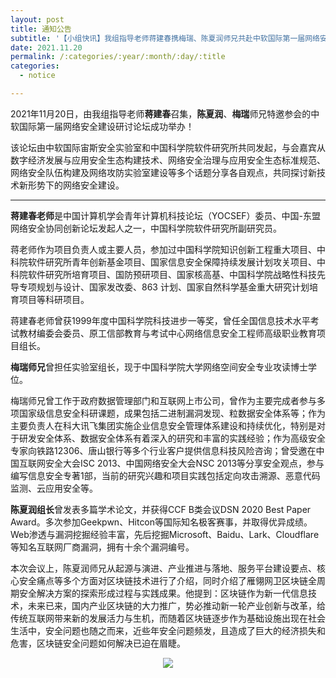 ```yaml
---
layout: post
title: 通知公告
subtitle: '【小组快讯】我组指导老师蒋建春携梅瑞、陈夏润师兄共赴中软国际第一届网络安全建设研讨论坛之约'
date: 2021.11.20
permalink: /:categories/:year/:month/:day/:title
categories:
  - notice

---
```


2021年11月20日，由我组指导老师**蒋建春**召集，**陈夏润**、**梅瑞**师兄特邀参会的中软国际第一届网络安全建设研讨论坛成功举办！

该论坛由中软国际宙斯安全实验室和中国科学院软件研究所共同发起，与会嘉宾从数字经济发展与应用安全生态构建技术、网络安全治理与应用安全生态标准规范、网络安全队伍构建及网络攻防实验室建设等多个话题分享各自观点，共同探讨新技术新形势下的网络安全建设。

------------------

**蒋建春老师**是中国计算机学会青年计算机科技论坛（YOCSEF）委员、中国-东盟网络安全协同创新论坛发起人之一，中国科学院软件研究所副研究员。

蒋老师作为项目负责人或主要人员，参加过中国科学院知识创新工程重大项目、中科院软件研究所青年创新基金项目、国家信息安全保障持续发展计划攻关项目、中科院软件研究所培育项目、国防预研项目、国家核高基、中国科学院战略性科技先导专项规划与设计、国家发改委、863 计划、国家自然科学基金重大研究计划培育项目等科研项目。

蒋建春老师曾获1999年度中国科学院科技进步一等奖，曾任全国信息技术水平考试教材编委会委员、原工信部教育与考试中心网络信息安全工程师高级职业教育项目组长。

**梅瑞师兄**曾担任实验室组长，现于中国科学院大学网络空间安全专业攻读博士学位。

梅瑞师兄曾工作于政府数据管理部门和互联网上市公司，曾作为主要完成者参与多项国家级信息安全科研课题，成果包括二进制漏洞发现、粒数据安全体系等；作为主要负责人在科大讯飞集团实施企业信息安全管理体系建设和持续优化，特别是对于研发安全体系、数据安全体系有着深入的研究和丰富的实践经验；作为高级安全专家向铁路12306、唐山银行等多个行业客户提供信息科技风险咨询；曾受邀在中国互联网安全大会ISC 2013、中国网络安全大会NSC 2013等分享安全观点，参与编写信息安全专著1部，当前的研究兴趣和项目实践包括定向攻击溯源、恶意代码监测、云应用安全等。

**陈夏润组长**曾发表多篇学术论文，并获得CCF B类会议DSN 2020 Best Paper Award。多次参加Geekpwn、Hitcon等国际知名极客赛事，并取得优异成绩。Web渗透与漏洞挖掘经验丰富，先后挖掘Microsoft、Baidu、Lark、Cloudflare等知名互联网厂商漏洞，拥有十余个漏洞编号。

本次会议上，陈夏润师兄从起源与演进、产业推进与落地、服务平台建设要点、核心安全痛点等多个方面对区块链技术进行了介绍，同时介绍了雁翎网卫区块链全周期安全解决方案的探索形成过程与实践成果。他提到：区块链作为新一代信息技术，未来已来，国内产业区块链的大力推广，势必推动新一轮产业创新与改革，给传统互联网带来新的发展活力与生机，而随着区块链逐步作为基础设施出现在社会生活中，安全问题也随之而来，近些年安全问题频发，且造成了巨大的经济损失和危害，区块链安全问题如何解决已迫在眉睫。

<div align=center>
<img src="https://github.com/xxycfhb/pku_exploit_files/blob/main/222.jpg"/>
</div>


